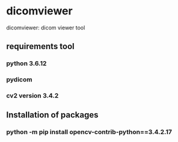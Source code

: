 # dicomviewer
dicomviewer: dicom viewer tool
## requirements tool
### python 3.6.12
### pydicom
### cv2 version 3.4.2
## Installation of packages
### python -m pip install opencv-contrib-python==3.4.2.17

